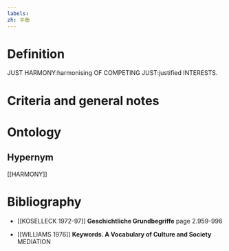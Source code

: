 ```yaml
---
labels: 
zh: 平衡
---
```


# Definition
JUST HARMONY:harmonising OF COMPETING JUST:justified INTERESTS.
# Criteria and general notes
# Ontology

## Hypernym
[[HARMONY]]
# Bibliography
- [[KOSELLECK 1972-97]]
**Geschichtliche Grundbegriffe** page 2.959-996

- [[WILLIAMS 1976]]
**Keywords.  A Vocabulary of Culture and Society** 
MEDIATION
